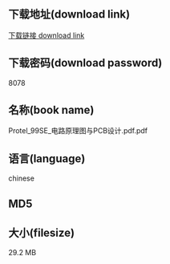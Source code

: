 ## 下载地址(download link)
[下载链接 download link](https://tutu365.netlify.app/?s=Protel_99SE_%E7%94%B5%E8%B7%AF%E5%8E%9F%E7%90%86%E5%9B%BE%E4%B8%8EPCB%E8%AE%BE%E8%AE%A1.pdf)

## 下载密码(download password)
8078

## 名称(book name)
Protel_99SE_电路原理图与PCB设计.pdf.pdf

## 语言(language)
chinese

## MD5


## 大小(filesize)
29.2 MB
